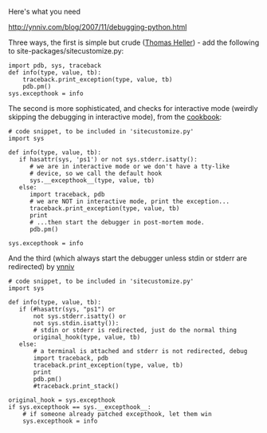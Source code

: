 Here's what you need

http://ynniv.com/blog/2007/11/debugging-python.html

Three ways, the first is simple but crude ([Thomas Heller][1]) - add the following to site-packages/sitecustomize.py:
    

    import pdb, sys, traceback
    def info(type, value, tb):
        traceback.print_exception(type, value, tb)
        pdb.pm()
    sys.excepthook = info

The second is more sophisticated, and checks for interactive mode (weirdly skipping the debugging in interactive mode), from the [cookbook][2]:
    
    # code snippet, to be included in 'sitecustomize.py'
    import sys
    
    def info(type, value, tb):
       if hasattr(sys, 'ps1') or not sys.stderr.isatty():
          # we are in interactive mode or we don't have a tty-like
          # device, so we call the default hook
          sys.__excepthook__(type, value, tb)
       else:
          import traceback, pdb
          # we are NOT in interactive mode, print the exception...
          traceback.print_exception(type, value, tb)
          print
          # ...then start the debugger in post-mortem mode.
          pdb.pm()
    
    sys.excepthook = info

And the third (which always start the debugger unless stdin or stderr are redirected) by [ynniv][3]

    # code snippet, to be included in 'sitecustomize.py'
    import sys
    
    def info(type, value, tb):
       if (#hasattr(sys, "ps1") or
           not sys.stderr.isatty() or 
           not sys.stdin.isatty()):
           # stdin or stderr is redirected, just do the normal thing
           original_hook(type, value, tb)
       else:
           # a terminal is attached and stderr is not redirected, debug 
           import traceback, pdb
           traceback.print_exception(type, value, tb)
           print
           pdb.pm()
           #traceback.print_stack()
    
    original_hook = sys.excepthook
    if sys.excepthook == sys.__excepthook__:
        # if someone already patched excepthook, let them win
        sys.excepthook = info


  [1]: http://mail.python.org/pipermail/python-list/2001-April/713230.html
  [2]: http://aspn.activestate.com/ASPN/Cookbook/Python/Recipe/65287
  [3]: http://ynniv.com/blog/2007/11/debugging-python.html